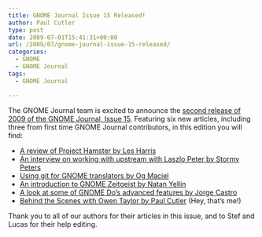 ```yaml
---
title: GNOME Journal Issue 15 Released!
author: Paul Cutler
type: post
date: 2009-07-01T15:41:31+00:00
url: /2009/07/gnome-journal-issue-15-released/
categories:
  - GNOME
  - GNOME Journal
tags:
  - GNOME Journal

---
```

The GNOME Journal team is excited to announce the [second release of 2009 of the GNOME Journal, Issue 15][1]. Featuring six new articles, including three from first time GNOME Journal contributors, in this edition you will find:

  * [A review of Project Hamster by Les Harris][2]
  * [An interview on working with upstream with Laszlo Peter by Stormy Peters][3]
  * [Using git for GNOME translators by Og Maciel][4]
  * [An introduction to GNOME Zeitgeist by Natan Yellin][5]
  * [A look at some of GNOME Do&#8217;s advanced features by Jorge Castro][6]
  * [Behind the Scenes with Owen Taylor by Paul Cutler][7] (Hey, that&#8217;s me!)

Thank you to all of our authors for their articles in this issue, and to Stef and Lucas for their help editing.

 [1]: http://www.gnomejournal.org
 [2]: http://www.gnomejournal.org/article/73/tracking-your-time-with-project-hamster
 [3]: http://www.gnomejournal.org/article/72/working-with-upstream-an-interview-with-laszlo-peter
 [4]: http://www.gnomejournal.org/article/71/git-for-gnome-translators
 [5]: http://www.gnomejournal.org/article/70/an-introduction-to-gnome-zeitgeist
 [6]: http://www.gnomejournal.org/article/75/do-licious
 [7]: http://www.gnomejournal.org/article/74/behind-the-scenes-with-owen-taylor